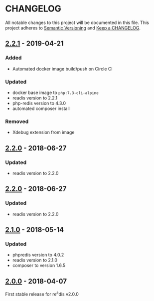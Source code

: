 # CHANGELOG

All notable changes to this project will be documented in this file.
This project adheres to [Semantic Versioning](http://semver.org/) and [Keep a CHANGELOG](http://keepachangelog.com).

## [2.2.1] - 2019-04-21

### Added

- Automated docker image build/push on Circle CI

### Updated

- docker base image to `php:7.3-cli-alpine`
- readis version to 2.2.1
- php-redis version to 4.3.0
- automated composer install

### Removed

- Xdebug extension from image

## [2.2.0] - 2018-06-27

### Updated

- readis version to 2.2.0

## [2.2.0] - 2018-06-27

### Updated

- readis version to 2.2.0

## [2.1.0] - 2018-05-14

### Updated

- phpredis version to 4.0.2
- readis version to 2.1.0
- composer to version 1.6.5

## [2.0.0] - 2018-04-07

First stable release for re<sup>a</sup>dis v2.0.0

[2.2.1]: https://github.com/hollodotme/readis-docker-image/compare/v2.2.0...v2.2.1
[2.2.0]: https://github.com/hollodotme/readis-docker-image/compare/v2.1.0...v2.2.0
[2.1.0]: https://github.com/hollodotme/readis-docker-image/compare/v2.0.0...v2.1.0
[2.0.0]: https://github.com/hollodotme/readis-docker-image/tree/v2.0.0
